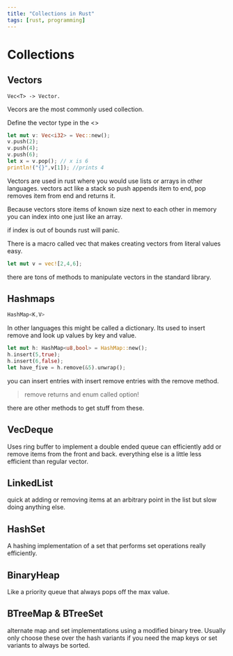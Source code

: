 ```yaml
---
title: "Collections in Rust"
tags: [rust, programming]
---
```


# Collections

## Vectors

 ```
 Vec<T> -> Vector.
 ```
 
 Vecors are the most commonly used collection.
 
 Define the vector type in the <>
 
 ```rust
let mut v: Vec<i32> = Vec::new();
v.push(2);
v.push(4);
v.push(6);
let x = v.pop(); // x is 6
println!("{}",v[1]); //prints 4
```

Vectors are used in rust where you would use lists or arrays in other languages.
vectors act like a stack so push appends item to end, pop removes item from end and returns it.

Because vectors store items of known size next to each other in memory you can index into one just like an array.

if index is out of bounds rust will panic. 

There is a macro called vec that makes creating vectors from literal values easy.

```rust
let mut v = vec![2,4,6];
```

there are tons of methods to manipulate vectors in the standard library.

## Hashmaps

```rust
HashMap<K,V>
```

In other languages this might be called a dictionary. Its used to insert remove and look up values by key and value.

```rust
let mut h: HashMap<u8,bool> = HashMap::new();
h.insert(5,true);
h.insert(6,false);
let have_five = h.remove(&5).unwrap();
```

you can insert entries with insert
remove entries with the remove method.

>remove returns and enum called option!

there are other methods to get stuff from these.

## VecDeque

Uses ring buffer to implement a double ended queue
can efficiently add or remove items from the front and back. everything else is a little less efficient than regular vector.

## LinkedList

quick at adding or removing items at an arbitrary point in the list but slow doing anything else.

## HashSet

A hashing implementation of a set that performs set operations really efficiently.

## BinaryHeap

Like a priority queue that always pops off the max value.

## BTreeMap & BTreeSet

alternate map and set implementations using a modified binary tree. 
Usually only choose these over the hash variants if you need the map keys or set variants to always be sorted.
